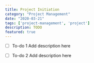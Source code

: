 ```yaml
---
title: Project Initiation
category: "Project Management"
date: "2020-03-21"
tags: ['project-management', 'project']
description: TODO
featured: true
---
```


- [ ] To-do 1
Add description here

- [ ] To-do 2
Add description here